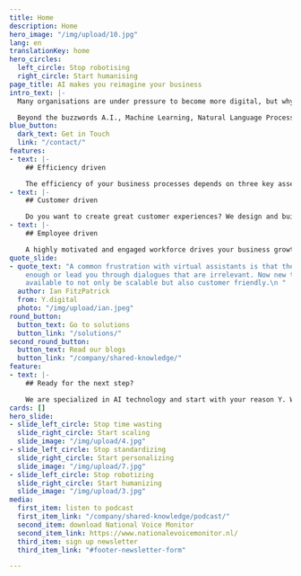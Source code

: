```yaml
---
title: Home
description: Home
hero_image: "/img/upload/10.jpg"
lang: en
translationKey: home
hero_circles:
  left_circle: Stop robotising
  right_circle: Start humanising
page_title: AI makes you reimagine your business
intro_text: |-
  Many organisations are under pressure to become more digital, but why? Digital transformation is surely not the objective, it is a means to an end. The reason why we invest in technology is the empowerment of humans. Empowerment means leaving the tedious and repetitive work to your trusted digital colleague. Empowerment means truly scalable self-service for your customers without compromising on the human touch. Empowerment means no barriers, black-boxes, or lock-in but open and auditable solutions.

  Beyond the buzzwords A.I., Machine Learning, Natural Language Processing, and Knowledge Graphs provide the foundations for Empowerment, but the true power comes not from technology but by using the Human as the Blueprint.
blue_button:
  dark_text: Get in Touch
  link: "/contact/"
features:
- text: |-
    ## Efficiency driven

    The efficiency of your business processes depends on three key assets of your organization: employees, knowledge and systems. We capture human intelligence in our solutions for Intelligent Document Processing. Applying this in your business will significantly increase efficiency and quality. Key results: scalability, improved accuracy, increased productivity and a significant cost reduction.
- text: |-
    ## Customer driven

    Do you want to create great customer experiences? We design and build AI-powered solutions that play an important role throughout the customer journey. With our advanced conversational AI technology we deliver outstanding chatbots and voice assistants. Key results: more intelligent conversations, high first time right resolution and increased customer satisfaction.
- text: |-
    ## Employee driven

    A highly motivated and engaged workforce drives your business growth. Our digital AI assistants support your employees, by providing relevant information and knowledge, suggesting decisions, processing documents or automating repetitive work. Key results: more satisfied employees, higher quality, less workload, less repetitive work and increased flexibility.
quote_slide:
- quote_text: "A common frustration with virtual assistants is that they do not understand
    enough or lead you through dialogues that are irrelevant. Now new technology is
    available to not only be scalable but also customer friendly.\n "
  author: Ian FitzPatrick
  from: Y.digital
  photo: "/img/upload/ian.jpeg"
round_button:
  button_text: Go to solutions
  button_link: "/solutions/"
second_round_button:
  button_text: Read our blogs
  button_link: "/company/shared-knowledge/"
feature:
- text: |-
    ## Ready for the next step?

    We are specialized in AI technology and start with your reason Y. Would you like to know what value this can add to your organization? [Please contact us](/contact/ "Please contact us")
cards: []
hero_slide:
- slide_left_circle: Stop time wasting
  slide_right_circle: Start scaling
  slide_image: "/img/upload/4.jpg"
- slide_left_circle: Stop standardizing
  slide_right_circle: Start personalizing
  slide_image: "/img/upload/7.jpg"
- slide_left_circle: Stop robotizing
  slide_right_circle: Start humanizing
  slide_image: "/img/upload/3.jpg"
media:
  first_item: listen to podcast
  first_item_link: "/company/shared-knowledge/podcast/"
  second_item: download National Voice Monitor
  second_item_link: https://www.nationalevoicemonitor.nl/
  third_item: sign up newsletter
  third_item_link: "#footer-newsletter-form"

---
```

